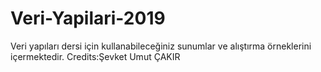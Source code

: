# Veri-Yapilari-2019
Veri yapıları dersi için kullanabileceğiniz sunumlar ve alıştırma örneklerini içermektedir.
Credits:Şevket Umut ÇAKIR
